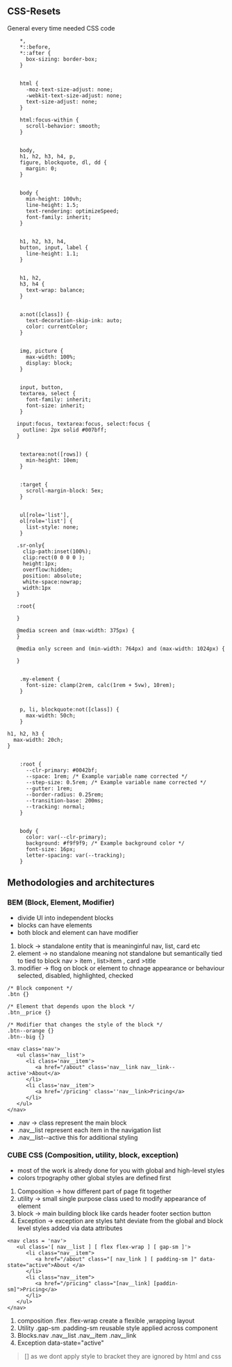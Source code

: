 ## CSS-Resets
General every time needed CSS code 

```
    *,
    *::before,
    *::after {
      box-sizing: border-box;
    }
    
    
    html {
      -moz-text-size-adjust: none;
      -webkit-text-size-adjust: none;
      text-size-adjust: none;
    }
    
    html:focus-within {
      scroll-behavior: smooth;
    }
    
    
    body,
    h1, h2, h3, h4, p,
    figure, blockquote, dl, dd {
      margin: 0;
    }
    
    
    body {
      min-height: 100vh;
      line-height: 1.5;
      text-rendering: optimizeSpeed;
      font-family: inherit;
    }
    
    
    h1, h2, h3, h4,
    button, input, label {
      line-height: 1.1;
    }
    
    
    h1, h2,
    h3, h4 {
      text-wrap: balance;
    }
    
    
    a:not([class]) {
      text-decoration-skip-ink: auto;
      color: currentColor;
    }
    
    
    img, picture {
      max-width: 100%;
      display: block;
    }
    
    
    input, button,
    textarea, select {
      font-family: inherit;
      font-size: inherit;
    }

   input:focus, textarea:focus, select:focus {
     outline: 2px solid #007bff;
   }
    
    
    textarea:not([rows]) {
      min-height: 10em;
    }
    
    
    :target {
      scroll-margin-block: 5ex;
    }
    
    
    ul[role='list'],
    ol[role='list'] {
      list-style: none;
    }

   .sr-only{
     clip-path:inset(100%);
     clip:rect(0 0 0 0 );
     height:1px;
     overflow:hidden;
     position: absolute;
     white-space:nowrap;
     width:1px
   }

   :root{

   }

   @media screen and (max-width: 375px) {
   }

   @media only screen and (min-width: 764px) and (max-width: 1024px) {
   
   }
```
```
    
    .my-element {
      font-size: clamp(2rem, calc(1rem + 5vw), 10rem);
    }
```
```
    
    p, li, blockquote:not([class]) {
      max-width: 50ch;
    }

```
    h1, h2, h3 {
      max-width: 20ch;
    }

```
    
    :root {
      --clr-primary: #0042bf;
      --space: 1rem; /* Example variable name corrected */
      --step-size: 0.5rem; /* Example variable name corrected */
      --gutter: 1rem;
      --border-radius: 0.25rem;
      --transition-base: 200ms;
      --tracking: normal;
    }
```
```
    
    body {
      color: var(--clr-primary);
      background: #f9f9f9; /* Example background color */
      font-size: 16px;
      letter-spacing: var(--tracking);
    }
```
## Methodologies and architectures

### BEM (Block, Element, Modifier)
+ divide UI into independent blocks
+ blocks can have elements
+ both block and element can have modifier

1. block -> standalone entity that is meaninginful nav, list, card etc
2. element -> no standalone meaning not standalone but semantically tied to tied to block  nav > item  , list>item , card >title
3. modifier -> flog on block or element to chnage appearance or behaviour   selected, disabled, highlighted, checked

```
/* Block component */
.btn {}

/* Element that depends upon the block */ 
.btn__price {}

/* Modifier that changes the style of the block */
.btn--orange {} 
.btn--big {}
```

```
<nav class='nav'>
   <ul class='nav__list'>
      <li class='nav__item'>
         <a href="/about" class='nav__link nav__link--active'>About</a>
      </li>
      <li class='nav__item'>
         <a href='/pricing' class=''nav__link>Pricing</a>
      </li>
   </ul>
</nav> 
```
+ .nav -> class represent the main block
+ .nav__list represent each item in the navigation list
+ .nav__list--active this for additional styling

### CUBE CSS (Composition, utility, block, exception)
+ most of the work is alredy done for you with global and high-level styles
+ colors trpography other global styles are defined first

1. Composition -> how different part of page fit together
2. utility -> small single purpose class used to modify appearance of element
3. block -> main building block like cards header footer section button
4. Exception -> exception are styles taht deviate from the global and block level styles  added via data attributes


```
<nav class = 'nav'>
   <ul class='[ nav__list ] [ flex flex-wrap ] [ gap-sm ]'>
      <li class="nav__item">
         <a href="/about" class="[ nav_link ] [ padding-sm ]" data-state="active">About </a>
      </li>
      <li class="nav__item">
         <a href="/pricing" class="[nav__link] [paddin-sm]">Pricing</a>
      </li>
   </ul>
</nav>
```
1. composition      .flex  .flex-wrap create a flexible ,wrapping layout
2. Utility   .gap-sm .padding-sm  reusable style applied across component
3. Blocks.nav .nav__list .nav__item .nav__link
4. Exception  data-state="active"
> [] as we dont apply style to bracket they are ignored by html and css
